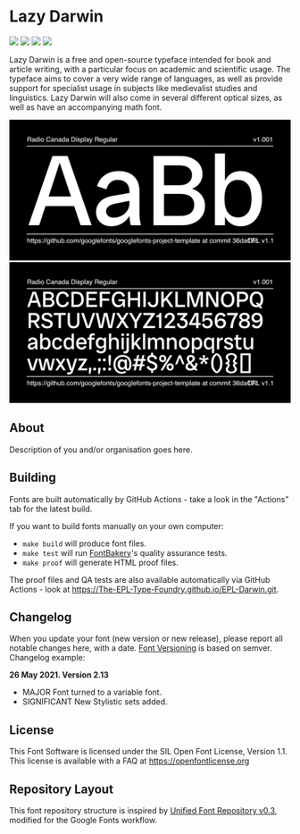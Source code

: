 # Lazy Darwin

[![][Fontbakery]](https://The-EPL-Type-Foundry.github.io/EPL-Darwin.git/fontbakery/fontbakery-report.html)
[![][Universal]](https://The-EPL-Type-Foundry.github.io/EPL-Darwin.git/fontbakery/fontbakery-report.html)
[![][GF Profile]](https://The-EPL-Type-Foundry.github.io/EPL-Darwin.git/fontbakery/fontbakery-report.html)
[![][Shaping]](https://The-EPL-Type-Foundry.github.io/EPL-Darwin.git/fontbakery/fontbakery-report.html)

[Fontbakery]: https://img.shields.io/endpoint?url=https%3A%2F%2Fraw.githubusercontent.com%2FThe-EPL-Type-Foundry%2FEPL-Darwin.git%2Fgh-pages%2Fbadges%2Foverall.json
[GF Profile]: https://img.shields.io/endpoint?url=https%3A%2F%2Fraw.githubusercontent.com%2FThe-EPL-Type-Foundry%2FEPL-Darwin.git%2Fgh-pages%2Fbadges%2FGoogleFonts.json
[Outline Correctness]: https://img.shields.io/endpoint?url=https%3A%2F%2Fraw.githubusercontent.com%2FThe-EPL-Type-Foundry%2FEPL-Darwin.git%2Fgh-pages%2Fbadges%2FOutlineCorrectnessChecks.json
[Shaping]: https://img.shields.io/endpoint?url=https%3A%2F%2Fraw.githubusercontent.com%2FThe-EPL-Type-Foundry%2FEPL-Darwin.git%2Fgh-pages%2Fbadges%2FShapingChecks.json
[Universal]: https://img.shields.io/endpoint?url=https%3A%2F%2Fraw.githubusercontent.com%2FThe-EPL-Type-Foundry%2FEPL-Darwin.git%2Fgh-pages%2Fbadges%2FUniversal.json

Lazy Darwin is a free and open-source ty­pe­fa­ce intended for book and article writing, with a particular focus on aca­de­mic and scientific usage. The typeface aims to cover a very wide range of languages, as well as provide support for specialist usage in subjects like medievalist studies and linguistics. Lazy Darwin will also come in several different optical sizes, as well as have an accompanying math font.

![Sample Image](documentation/image1.png)
![Sample Image](documentation/image2.png)

## About

Description of you and/or organisation goes here.

## Building

Fonts are built automatically by GitHub Actions - take a look in the "Actions" tab for the latest build.

If you want to build fonts manually on your own computer:

* `make build` will produce font files.
* `make test` will run [FontBakery](https://github.com/googlefonts/fontbakery)'s quality assurance tests.
* `make proof` will generate HTML proof files.

The proof files and QA tests are also available automatically via GitHub Actions - look at https://The-EPL-Type-Foundry.github.io/EPL-Darwin.git.

## Changelog

When you update your font (new version or new release), please report all notable changes here, with a date.
[Font Versioning](https://github.com/googlefonts/gf-docs/tree/main/Spec#font-versioning) is based on semver. 
Changelog example:

**26 May 2021. Version 2.13**
- MAJOR Font turned to a variable font.
- SIGNIFICANT New Stylistic sets added.

## License

This Font Software is licensed under the SIL Open Font License, Version 1.1.
This license is available with a FAQ at https://openfontlicense.org

## Repository Layout

This font repository structure is inspired by [Unified Font Repository v0.3](https://github.com/unified-font-repository/Unified-Font-Repository), modified for the Google Fonts workflow.

